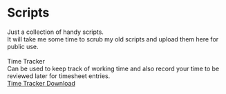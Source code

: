 # Scripts

Just a collection of handy scripts.<br/>
It will take me some time to scrub my old scripts and upload them here for public use. <br/>
<br/>
Time Tracker <br/>
Can be used to keep track of working time and also record your time to be reviewed later for timesheet entries.<br/>
[Time Tracker Download](https://raw.githubusercontent.com/Anthony010234/Scripts/main/Python/TimeTracker/dist/TimeTracker.zip)
